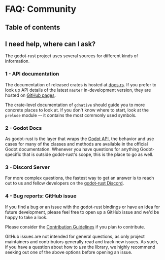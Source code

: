 # FAQ: Community

## Table of contents
<!-- toc -->

## I need help, where can I ask?

The godot-rust project uses several sources for different kinds of information.

### 1 - API documentation

The documentation of released crates is hosted at [docs.rs](https://docs.rs/gdnative). 
If you prefer to look up API details of the latest `master` in-development version, they are hosted on [GitHub pages](https://godot-rust.github.io/docs/gdnative/).

The crate-level documentation of `gdnative` should guide you to more concrete places to look at.
If you don't know where to start, look at the `prelude` module -- it contains the most commonly used symbols.

### 2 - Godot Docs

As godot-rust is the layer that wraps the [Godot API](https://docs.godotengine.org/en/stable/classes/index.html), the behavior and use cases for many of the classes and methods are available in the official Godot documentation. Whenever you have questions for anything Godot-specific that is outside godot-rust's scope, this is the place to go as well.

### 3 - Discord Server

For more complex questions, the fastest way to get an answer is to reach out to us and fellow developers on the [godot-rust Discord](https://discord.gg/aKUCJ8rJsc).

### 4 - Bug reports: GitHub issue

If you find a bug or an issue with the godot-rust bindings or have an idea for future development, please feel free to open up a GitHub issue and we'd be happy to take a look.

Please consider the [Contribution Guidelines](https://github.com/godot-rust/godot-rust/blob/master/CONTRIBUTING.md) if you plan to contribute.

GitHub issues are not intended for general questions, as only project maintainers and contributors generally read and track new issues.
As such, if you have a question about how to _use_ the library, we highly recommend seeking out one of the above options before opening an issue.
